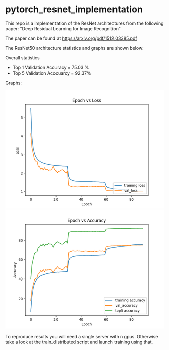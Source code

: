 # pytorch_resnet_implementation

<!-- This repository is an implementation of the ResNet50 from:


Will train on imagenet and cifar10 -->

This repo is a implementation of the ResNet architectures from the following paper:
"Deep Residual Learning for Image Recognition"

The paper can be found at https://arxiv.org/pdf/1512.03385.pdf

The ResNet50 architecture statistics and graphs are shown below:

Overall statistics
- Top 1 Validation Accuracy  = 75.03 %
- Top 5 Validation Acccuarcy = 92.37%


Graphs:

![ResNet50 Epochs vs Loss](figures/loss_graph_imagenet_resnet50_bs256_epochs90.png)
![ResNet50 Epochs vs Accuracy](figures/accuracy_graph_imagenet_resnet50_bs256_epochs90.png)




To reproduce results you will need a single server with n gpus. Otherwise take a look at the train_distributed script and launch training using that. 
